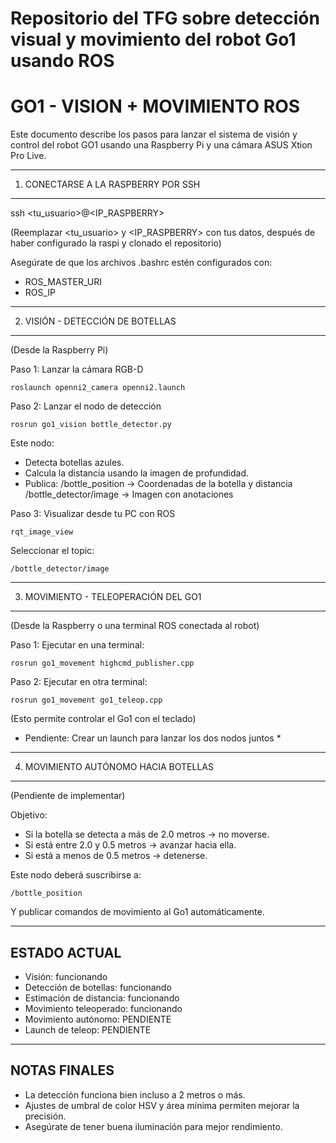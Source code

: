 Repositorio del TFG sobre detección visual y movimiento del robot Go1 usando ROS
==============================
GO1 - VISION + MOVIMIENTO ROS
==============================

Este documento describe los pasos para lanzar el sistema de visión y control del robot GO1 usando una Raspberry Pi y una cámara ASUS Xtion Pro Live.

----------------------------------------
1. CONECTARSE A LA RASPBERRY POR SSH
----------------------------------------

ssh <tu_usuario>@<IP_RASPBERRY>

(Reemplazar <tu_usuario> y <IP_RASPBERRY> con tus datos, después de haber configurado la raspi y clonado el repositorio)

Asegúrate de que los archivos .bashrc estén configurados con:
- ROS_MASTER_URI
- ROS_IP

----------------------------------------
2. VISIÓN - DETECCIÓN DE BOTELLAS
----------------------------------------

(Desde la Raspberry Pi)

Paso 1: Lanzar la cámara RGB-D

    roslaunch openni2_camera openni2.launch

Paso 2: Lanzar el nodo de detección

    rosrun go1_vision bottle_detector.py

Este nodo:
- Detecta botellas azules.
- Calcula la distancia usando la imagen de profundidad.
- Publica:
    /bottle_position        → Coordenadas de la botella y distancia
    /bottle_detector/image  → Imagen con anotaciones

Paso 3: Visualizar desde tu PC con ROS

    rqt_image_view

Seleccionar el topic:

    /bottle_detector/image

----------------------------------------
3. MOVIMIENTO - TELEOPERACIÓN DEL GO1
----------------------------------------

(Desde la Raspberry o una terminal ROS conectada al robot)

Paso 1: Ejecutar en una terminal:

    rosrun go1_movement highcmd_publisher.cpp

Paso 2: Ejecutar en otra terminal:

    rosrun go1_movement go1_teleop.cpp

(Esto permite controlar el Go1 con el teclado)

* Pendiente: Crear un launch para lanzar los dos nodos juntos *

----------------------------------------
4. MOVIMIENTO AUTÓNOMO HACIA BOTELLAS
----------------------------------------

(Pendiente de implementar)

Objetivo:
- Si la botella se detecta a más de 2.0 metros → no moverse.
- Si está entre 2.0 y 0.5 metros → avanzar hacia ella.
- Si está a menos de 0.5 metros → detenerse.

Este nodo deberá suscribirse a:

    /bottle_position

Y publicar comandos de movimiento al Go1 automáticamente.

----------------------------------------
ESTADO ACTUAL
----------------------------------------

- Visión: funcionando
- Detección de botellas: funcionando
- Estimación de distancia: funcionando
- Movimiento teleoperado: funcionando
- Movimiento autónomo: PENDIENTE
- Launch de teleop: PENDIENTE

----------------------------------------
NOTAS FINALES
----------------------------------------

- La detección funciona bien incluso a 2 metros o más.
- Ajustes de umbral de color HSV y área mínima permiten mejorar la precisión.
- Asegúrate de tener buena iluminación para mejor rendimiento.
